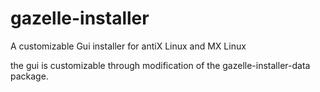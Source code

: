 gazelle-installer
============

A customizable Gui installer for antiX Linux and MX Linux

the gui is customizable through modification of the gazelle-installer-data package.
